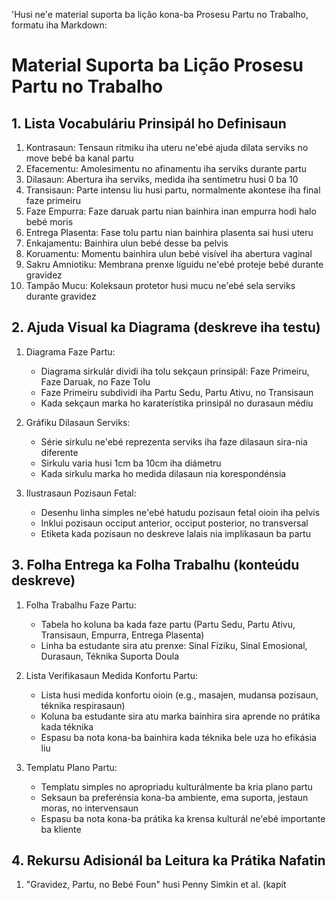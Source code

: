 'Husi ne'e material suporta ba lição kona-ba Prosesu Partu no Trabalho, formatu iha Markdown:

# Material Suporta ba Lição Prosesu Partu no Trabalho

## 1. Lista Vocabuláriu Prinsipál ho Definisaun

1. Kontrasaun: Tensaun ritmiku iha uteru ne'ebé ajuda dilata serviks no move bebé ba kanal partu
2. Efacementu: Amolesimentu no afinamentu iha serviks durante partu
3. Dilasaun: Abertura iha serviks, medida iha sentímetru husi 0 ba 10
4. Transisaun: Parte intensu liu husi partu, normalmente akontese iha final faze primeiru
5. Faze Empurra: Faze daruak partu nian bainhira inan empurra hodi halo bebé moris
6. Entrega Plasenta: Fase tolu partu nian bainhira plasenta sai husi uteru
7. Enkajamentu: Bainhira ulun bebé desse ba pelvis
8. Koruamentu: Momentu bainhira ulun bebé visível iha abertura vaginal
9. Sakru Amniotiku: Membrana prenxe líguidu ne'ebé proteje bebé durante gravidez
10. Tampão Mucu: Koleksaun protetor husi mucu ne'ebé sela serviks durante gravidez

## 2. Ajuda Visual ka Diagrama (deskreve iha testu)

1. Diagrama Faze Partu:
   - Diagrama sirkulár dividi iha tolu sekçaun prinsipál: Faze Primeiru, Faze Daruak, no Faze Tolu
   - Faze Primeiru subdividi iha Partu Sedu, Partu Ativu, no Transisaun
   - Kada sekçaun marka ho karaterístika prinsipál no durasaun médiu

2. Gráfiku Dilasaun Serviks:
   - Série sirkulu ne'ebé reprezenta serviks iha faze dilasaun sira-nia diferente
   - Sirkulu varia husi 1cm ba 10cm iha diámetru
   - Kada sirkulu marka ho medida dilasaun nia korespondénsia

3. Ilustrasaun Pozisaun Fetal:
   - Desenhu linha simples ne'ebé hatudu pozisaun fetal oioin iha pelvis
   - Inklui pozisaun occiput anterior, occiput posterior, no transversal
   - Etiketa kada pozisaun no deskreve lalais nia implikasaun ba partu

## 3. Folha Entrega ka Folha Trabalhu (konteúdu deskreve)

1. Folha Trabalhu Faze Partu:
   - Tabela ho koluna ba kada faze partu (Partu Sedu, Partu Ativu, Transisaun, Empurra, Entrega Plasenta)
   - Linha ba estudante sira atu prenxe: Sinal Fíziku, Sinal Emosional, Durasaun, Téknika Suporta Doula

2. Lista Verifikasaun Medida Konfortu Partu:
   - Lista husi medida konfortu oioin (e.g., masajen, mudansa pozisaun, téknika respirasaun)
   - Koluna ba estudante sira atu marka bainhira sira aprende no prátika kada téknika
   - Espasu ba nota kona-ba bainhira kada téknika bele uza ho efikásia liu

3. Templatu Plano Partu:
   - Templatu simples no apropriadu kulturálmente ba kria plano partu
   - Seksaun ba preferénsia kona-ba ambiente, ema suporta, jestaun moras, no intervensaun
   - Espasu ba nota kona-ba prátika ka krensa kulturál ne'ebé importante ba kliente

## 4. Rekursu Adisionál ba Leitura ka Prátika Nafatin

1. "Gravidez, Partu, no Bebé Foun" husi Penny Simkin et al. (kapít